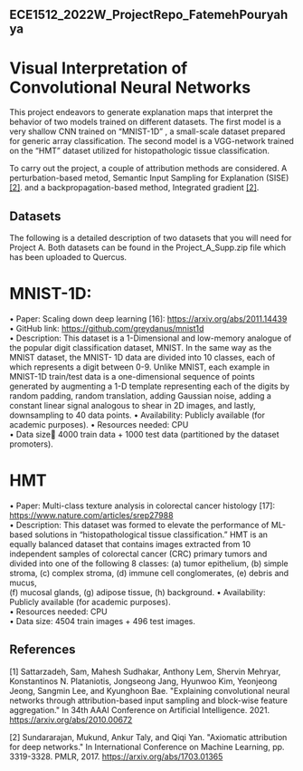 ## ECE1512_2022W_ProjectRepo_FatemehPouryahya
# Visual Interpretation of Convolutional Neural Networks

This project  endeavors to generate  explanation  maps that  interpret the behavior of two models 
trained on different datasets. The first model is a very shallow CNN trained on “MNIST-1D” 
, a small-scale dataset prepared for generic array classification. The second model is a VGG-network 
trained on the “HMT” dataset utilized  for histopathologic  tissue classification. 

To carry out the project, a couple of attribution methods are considered. 
A perturbation-based metod, Semantic Input Sampling for Explanation (SISE)[[2]](#2). and
a backpropagation-based method, Integrated gradient  [[2]](#2).

## Datasets  
The  following  is  a  detailed  description  of  two  datasets  that  you  will  need  for  Project  A.  Both 
datasets can be found in the Project_A_Supp.zip file which has been uploaded to Quercus.  
 
# MNIST-1D:  
• Paper: Scaling down deep learning [16]: https://arxiv.org/abs/2011.14439   
• GitHub link: https://github.com/greydanus/mnist1d  
• Description:  This dataset  is a 1-Dimensional  and low-memory  analogue  of the popular 
digit classification dataset, MNIST. In the same way as the MNIST dataset, the MNIST-
1D data are divided into 10 classes, each of which represents a digit between 0-9. Unlike 
MNIST,  each  example  in  MNIST-1D  train/test  data  is a  one-dimensional  sequence  of 
points generated by augmenting a 1-D template representing each of the digits by random 
padding,  random  translation,  adding  Gaussian  noise,  adding  a  constant  linear  signal 
analogous to shear in 2D images, and lastly, downsampling to 40 data points. 
• Availability: Publicly available (for academic purposes). 
• Resources needed: CPU  
• Data size 4000 train data + 1000 test data (partitioned by the dataset promoters). 
  
# HMT
• Paper: Multi-class texture analysis in colorectal cancer histology [17]: 
https://www.nature.com/articles/srep27988   
• Description: This dataset was formed to elevate the performance of ML-based solutions 
in  “histopathological  tissue  classification.”  HMT  is  an  equally  balanced  dataset  that 
contains  images  extracted  from  10  independent  samples  of  colorectal  cancer  (CRC) 
primary tumors and divided into one of the following 8 classes: (a) tumor epithelium, (b) 
simple stroma, (c) complex stroma, (d) immune cell conglomerates, (e) debris and mucus,  
(f) mucosal glands, (g) adipose tissue, (h) background. 
• Availability: Publicly available (for academic purposes).  
• Resources needed: CPU  
• Data size: 4504 train images + 496 test images.  

## References
<a id="1">[1]</a> 
Sattarzadeh,  Sam,  Mahesh  Sudhakar,  Anthony  Lem,  Shervin  Mehryar,  Konstantinos  N. Plataniotis,  Jongseong  Jang,  Hyunwoo  Kim,  Yeonjeong  Jeong,  Sangmin  Lee,  and  Kyunghoon Bae.  "Explaining  convolutional  neural networks  through  attribution-based  input  sampling  and block-wise  feature  aggregation."  In 34th  AAAI Conference  on  Artificial  Intelligence.  2021. https://arxiv.org/abs/2010.00672 

<a id="2">[2]</a> 
Sundararajan, Mukund, Ankur Taly, and Qiqi Yan. "Axiomatic attribution for deep networks." 
In International Conference on Machine Learning, pp. 3319-3328. PMLR, 2017. 
https://arxiv.org/abs/1703.01365  


